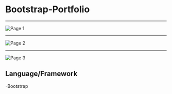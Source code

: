 # Bootstrap-Portfolio

---
![Page 1](https://github.com/ksquarcia2008/Bootstrap-Portfolio/blob/master/assets/images/page1-bootstrap.png?raw=true)

---

![Page 2](https://github.com/ksquarcia2008/Bootstrap-Portfolio/blob/master/assets/images/page2-bootstrap.png?raw=true)

---

![Page 3](https://github.com/ksquarcia2008/Bootstrap-Portfolio/blob/master/assets/images/page3-bootstrap.png?raw=true)



## Language/Framework

-Bootstrap
